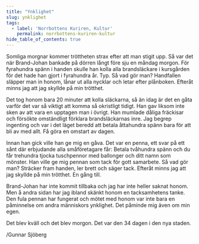 ```yaml
---
title: "Ynklighet"
slug: ynklighet
tags:
  - label: 'Norrbottens Kuriren, Kultur'
    permalink: norrbottens-kuriren-kultur
hide_table_of_contents: true
---
```

Somliga morgnar kommer tröttheten strax efter att man stigit upp. Så var det när Brand-Johan bankade på dörren långt före sju en måndag morgon. För fyrahundra spänn i handen skulle han kolla alla brandsläckare i kursgården för det hade han gjort i fyrahundra år. Typ. Så vad gör man? Handfallen släpper man in honom, lånar ut alla nycklar och letar efter plånboken. Efteråt minns jag att jag skyllde på min trötthet.

<!--truncate-->

Det tog honom bara 20 minuter att kolla släckarna, så än idag är det en gåta varför det var så viktigt att komma så okristligt tidigt. Han gav liksom inte sken av att vara en upptagen man i övrigt. Han mumlade dåliga fräckisar och försökte omständligt förklara brandsläckarnas inre. Jag begrep ingenting och var i det läget beredd att betala åttahundra spänn bara för att bli av med allt. Få göra en omstart av dagen.

Innan han gick ville han ge mig en gåva. Det var en penna, ett svar på ett sånt där erbjudande alla småföretagare får: Betala tvåhundra spänn och du får trehundra tjocka tuschpennor med ballonger och ditt namn som mönster. Han ville ge mig pennan som tack för gott samarbete. Så vad gör man? Sträcker fram handen, ler brett och säger tack. Efteråt minns jag att jag skyllde på min trötthet. En gång till.

Brand-Johan har inte kommit tillbaka och jag har inte heller saknat honom. Men å andra sidan har jag ibland skänkt honom en tacksamhetens tanke. Den fula pennan har fungerat och mötet med honom var inte bara en påminnelse om andra människors ynklighet. Det påminde mig även om min egen.

Det blev kväll och det blev morgon. Det var den 34 dagen i den nya staden.

/Gunnar Sjöberg
